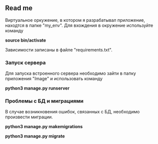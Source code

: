<h2>Read me</h2>
Виртуальное оркужение, в котором я разрабатывал приложение, находтся в папке "my_env". Для вхождения в окружение используйте команду
<strong><p>source bin/activate</p></strong>
Зависимости записаны в файле "requirements.txt".
<br>
<h3> Запуск сервера </h3>
Для запуска встроенного сервера необходимо зайти в папку приложения "Image" и использовать команду 
<strong><p>python3 manage.py runserver</p></strong>
<h3>Проблемы с БД и миграциями</h3>
В случае возникновения ошибок, связанных с БД, необходимо произвести миграции.
<strong><p>python3 manage.py makemigrations</p></strong>
<strong><p>python3 manage.py migrate</p></strong>

